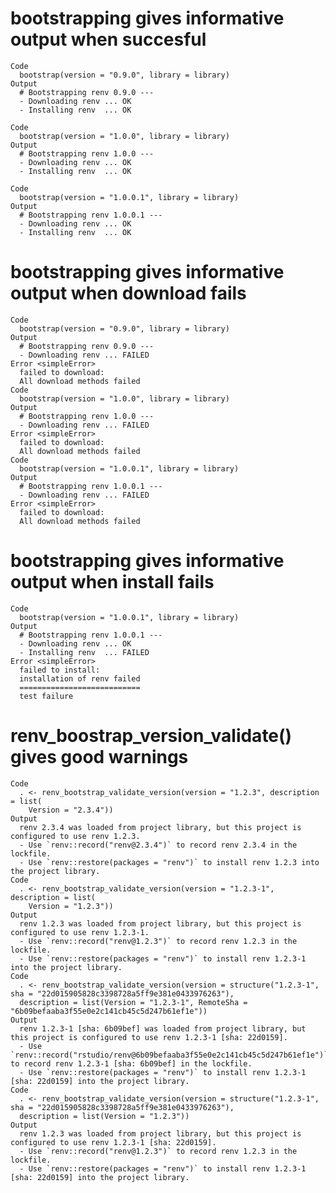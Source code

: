 # bootstrapping gives informative output when succesful

    Code
      bootstrap(version = "0.9.0", library = library)
    Output
      # Bootstrapping renv 0.9.0 ---
      - Downloading renv ... OK
      - Installing renv  ... OK
      
    Code
      bootstrap(version = "1.0.0", library = library)
    Output
      # Bootstrapping renv 1.0.0 ---
      - Downloading renv ... OK
      - Installing renv  ... OK
      
    Code
      bootstrap(version = "1.0.0.1", library = library)
    Output
      # Bootstrapping renv 1.0.0.1 ---
      - Downloading renv ... OK
      - Installing renv  ... OK
      

# bootstrapping gives informative output when download fails

    Code
      bootstrap(version = "0.9.0", library = library)
    Output
      # Bootstrapping renv 0.9.0 ---
      - Downloading renv ... FAILED
    Error <simpleError>
      failed to download:
      All download methods failed
    Code
      bootstrap(version = "1.0.0", library = library)
    Output
      # Bootstrapping renv 1.0.0 ---
      - Downloading renv ... FAILED
    Error <simpleError>
      failed to download:
      All download methods failed
    Code
      bootstrap(version = "1.0.0.1", library = library)
    Output
      # Bootstrapping renv 1.0.0.1 ---
      - Downloading renv ... FAILED
    Error <simpleError>
      failed to download:
      All download methods failed

# bootstrapping gives informative output when install fails

    Code
      bootstrap(version = "1.0.0.1", library = library)
    Output
      # Bootstrapping renv 1.0.0.1 ---
      - Downloading renv ... OK
      - Installing renv  ... FAILED
    Error <simpleError>
      failed to install:
      installation of renv failed
      ===========================
      test failure

# renv_boostrap_version_validate() gives good warnings

    Code
      . <- renv_bootstrap_validate_version(version = "1.2.3", description = list(
        Version = "2.3.4"))
    Output
      renv 2.3.4 was loaded from project library, but this project is configured to use renv 1.2.3.
      - Use `renv::record("renv@2.3.4")` to record renv 2.3.4 in the lockfile.
      - Use `renv::restore(packages = "renv")` to install renv 1.2.3 into the project library.
    Code
      . <- renv_bootstrap_validate_version(version = "1.2.3-1", description = list(
        Version = "1.2.3"))
    Output
      renv 1.2.3 was loaded from project library, but this project is configured to use renv 1.2.3-1.
      - Use `renv::record("renv@1.2.3")` to record renv 1.2.3 in the lockfile.
      - Use `renv::restore(packages = "renv")` to install renv 1.2.3-1 into the project library.
    Code
      . <- renv_bootstrap_validate_version(version = structure("1.2.3-1", sha = "22d015905828c3398728a5ff9e381e0433976263"),
      description = list(Version = "1.2.3-1", RemoteSha = "6b09befaaba3f55e0e2c141cb45c5d247b61ef1e"))
    Output
      renv 1.2.3-1 [sha: 6b09bef] was loaded from project library, but this project is configured to use renv 1.2.3-1 [sha: 22d0159].
      - Use `renv::record("rstudio/renv@6b09befaaba3f55e0e2c141cb45c5d247b61ef1e")` to record renv 1.2.3-1 [sha: 6b09bef] in the lockfile.
      - Use `renv::restore(packages = "renv")` to install renv 1.2.3-1 [sha: 22d0159] into the project library.
    Code
      . <- renv_bootstrap_validate_version(version = structure("1.2.3-1", sha = "22d015905828c3398728a5ff9e381e0433976263"),
      description = list(Version = "1.2.3"))
    Output
      renv 1.2.3 was loaded from project library, but this project is configured to use renv 1.2.3-1 [sha: 22d0159].
      - Use `renv::record("renv@1.2.3")` to record renv 1.2.3 in the lockfile.
      - Use `renv::restore(packages = "renv")` to install renv 1.2.3-1 [sha: 22d0159] into the project library.

